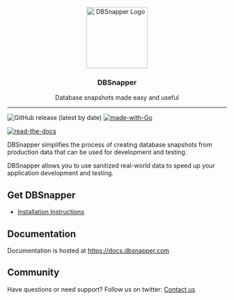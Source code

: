 <p align="center">
  <img alt="DBSnapper Logo" src="https://docs.dbsnapper.com/static/logo.png?v=3&s=200" height="140" />
  <h3 align="center">DBSnapper</h3>
  <p align="center">Database snapshots made easy and useful</p>
</p>

---

![GitHub release (latest by date)](https://img.shields.io/github/v/release/dbsnapper/dbsnapper)
[![made-with-Go](https://img.shields.io/badge/Made%20with-Go-blue)](https://go.dev/)

[![read-the-docs](https://img.shields.io/badge/Read%20the-Documentation-informational)](https://docs.dbsnapper.com)

DBSnapper simplifies the process of creating database snapshots from production data that can be used for development and testing.

DBSnapper allows you to use sanitized real-world data to speed up your application development and testing.

## Get DBSnapper

- [Installation Instructions](https://docs.dbsnapper.com/installation/)

## Documentation

Documentation is hosted at https://docs.dbsnapper.com

## Community

Have questions or need support? Follow us on twitter: [Contact us](https://dbsnapper.com/contact)
